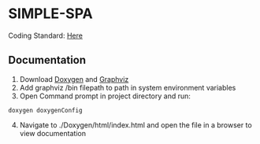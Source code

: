# SIMPLE-SPA

Coding Standard: [Here](https://gist.github.com/lefticus/10191322)

## Documentation

1. Download [Doxygen](http://www.stack.nl/~dimitri/doxygen/) and [Graphviz](http://www.graphviz.org/)
2. Add graphviz /bin filepath to path in system environment variables
3. Open Command prompt in project directory and run:
```
doxygen doxygenConfig
```
4. Navigate to ./Doxygen/html/index.html and open the file in a browser to view documentation
